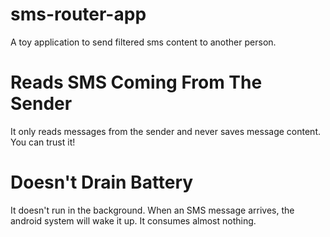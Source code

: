 # sms-router-app
A toy application to send filtered sms content to another person.

<h1>Reads SMS Coming From The Sender</h1>
It only reads messages from the sender and never saves message content. You can trust it!

<h1>Doesn't Drain Battery</h1>
It doesn't run in the background. When an SMS message arrives, the android system will wake it up. It consumes almost nothing.
